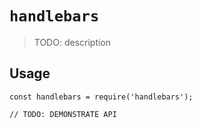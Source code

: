 # `handlebars`

> TODO: description

## Usage

```
const handlebars = require('handlebars');

// TODO: DEMONSTRATE API
```
